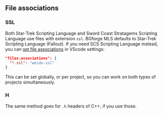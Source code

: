 ## File associations

### SSL

Both Star-Trek Scripting Language and Sword Coast Stratagems Scripting Language use files with extension `ssl`. BGforge MLS defaults to Star-Trek Scripting Language (Fallout). If you need SCS Scripting Language instead, you can [set file associations](https://code.visualstudio.com/docs/languages/overview#_changing-the-language-for-the-selected-file) in VScode settings:
```json
"files.associations": {
  "*.ssl": "weidu-ssl"
}
```
This can be set globally, or per project, so you can work on both types of projects simultaneously.

### H
The same method goes for `.h` headers of C++, if you use those.
